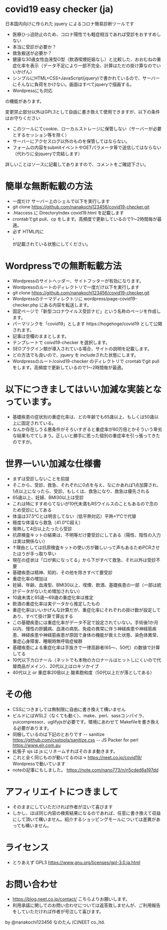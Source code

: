 # covid19 easy checker (ja)

日本国内向けに作られた jquery によるコロナ簡易診断ツールです

- 医療ひっ迫防止のため、コロナ陽性でも軽症相当であれば受診をおすすめしない
- 本当に受診が必要か？
- 救急搬送が必要か？
- 健康な30歳女性血液型O型（飲酒喫煙妊娠なし）と比較した、おおむねの重症化率を表示（データ不足により一部不完全、計算はただの掛け算なのでいいかげん）
- シンプルにHTML+CSS+JavaScript(jquery)で書かれているので、サーバーにそんなに負荷をかけない。画面はすべてjqueryで描画する。
- Wordpressにも対応

の機能があります。

変更禁止部分以外はGPL3として自由に書き換えて使用できますが、以下の条件はお守りください

- このツールにてcookie、ローカルストレージに保管しない（サーバーが必要とするセッション等を除く）
- サーバーにアクセスログ以外のものを保管してはならない。
- フォームの内容をsubmitイベントやGETパラメータ等で送信してはならない（代わりに全jqueryで完結します）

詳しいことはソースに記載してありますので、コメントをご確認下さい。

# 簡単な無断転載の方法
- 一度だけ サーバー上のシェルで以下を実行します
- git clone https://github.com/nanakochi123456/covid19-checker.git
- .htaccess に DirectoryIndex covid19.html を記載します
- crontabでgit pull、cp をします。高頻度で更新しているので1～2時間毎が最適。
- 必ず HTML内に<section class="covid19"></section>、<footer></footer>が記載されている状態にしてください。

# Wordpressでの無断転載方法
- Wordpressのサイトヘッダー、サイトフッターが有効になります。
- Wordpressのルートのディレクトリで一度だけ以下を実行します
- git clone https://github.com/nanakochi123456/covid19-checker.git
- Wordpressのテーマディレクトリに wordpress/page-covid19-checker.php にある内容を転送します。
- 固定ページで「新型コロナウイルス受診ナビ」という名称のページを作成します。
- パーマリンクを「covid19」とします https://hogehoge/covid19 として公開されます。
- 記事は空欄のままとします。
- テンプレートで coivd19-checker を選択します。
- SEOプラグイン類が導入されている場合、サイトの説明を記載します。
- どの方法でも良いので、jquery を includeされた状態にします。
- Wordpressのルート/coivd19-checker のディレクトリで crontabでgit pull をします。高頻度で更新しているので1～2時間毎が最適。

# 以下につきましてはいい加減な実装となっています。

- 基礎疾患の症状別の重症化率は、どの年齢でも65歳以上、もしくは50歳以上に固定されている。
- なんか存在しうる悪条件がそろいすぎると重症率が80万倍とかそういう卑劣な結果もでてしまう。正しいと勝手に思った個別の重症率を引っ張ってきたのですが。

# 世界一いい加減な仕様書

- まずは受診しないことを前提
- そこから、受診、救急、それぞれに0点を与え、なにかあれば1点加算され、1点以上になったら、受診、もしくは、救急になり、救急は優先される
- 65歳以上、妊婦、BMI30以上は受診
- これは特にすすめらてないが10代未満もRSウイルスのこともあるので念のため受診にしてある
- 体温は37.5℃とは明言してない（低平熱対応）平熱+1℃で代替
- 極度な体温なら救急（41.0℃超え）
- 発熱して4日以上たったら受診
- 抗原検査キットの結果は、不明等だけ要受診にしてある（陽性、陰性の入力は実は関係ない）
- ↑理由としては抗原検査キットの使い方が難しいって声もあるためPCRさせたほうが手っ取り早い
- 現在の症状は「口が紫になってる」から下がすべて救急、それ以外は受診不要
- 基礎疾患は精神、知的、その他を除きすべて要受診
- 重症化率の増加は
- 妊婦、年齢、血液型、BMI30以上、喫煙、飲酒、基礎疾患の一部（一部は統計データがないため増加されない）
- 10歳未満と65歳～69歳の重症化率は推定
- 飲酒の重症化率は実データから推定したもの
- 重症化率はいいかげんな計算だが、重症化率にそれぞれの掛け数が設定してあり、すべて掛け算で算出する
- この基礎疾患には重症化率がデータ不足で設定されていない。手術後1か月以内、慢性の肝臓病、血液の病気、免疫の異常に伴う神経疾患や神経筋疾患、神経疾患や神経筋疾患が原因で身体の機能が衰えた状態、染色体異常、重症心身障害、睡眠時無呼吸症候群
- 基礎疾患による重症化率は手抜きで一律高齢者(65～、50代）の数値で計算してる
- 10代以下カロナール（ネットでも本物のカロナールはヒットしにくいので代替商品がメイン）、20代以上はロキソかイブ
- 40代以上 or 重症率20倍以上 酸素飽和度（50代以上だが落としてある）

# その他

- CSSにつきましては無制限に自由に書き換えて構いません
- ビルドにはWSL2（なくても動く）、make、perl、sassコンパイラ、yuicompressor、uglifyjsが必要です。環境にあわせて Makefileを書き換える必要があります。
- 同梱しているのは下記のとおりです
-- sanitize https://github.com/csstools/sanitize.css
-- JS Packer for perl https://www.elr.com.au
- 拡張子 sjs は js にリネームすればそのまま動きます。
- これと全く同じものが動いてるのは→ https://neet.co.jp/covid19/ Wordpressで動いています
- noteの記事にもしました。 https://note.com/nano773/n/n5cded6a197dd

# アフィリエイトにつきまして
- そのままにしていただければ作者が泣いて喜びます
- しかし、ほぼ同じ内容の検索結果になるのであれば、任意に書き換えて収益にして頂いて構いません。紹介するショッピングモールについては差異があっても構いません。

# ライセンス
- とりあえず GPL3 https://www.gnu.org/licenses/gpl-3.0.ja.html

# お問い合わせ

- https://blog.neet.co.jp/contact/ こちらよりお願いします。
- 利用承諾に関してのお問い合わせについては返答致しませんが、ご利用報告をしていただければ作者が号泣して喜びます。

by @nanakochi123456 なのたん (C)NEET co.,ltd.
